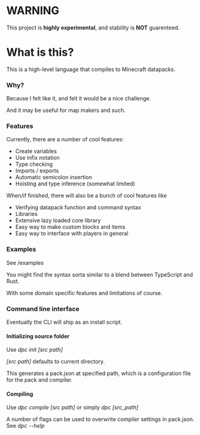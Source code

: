 # WARNING
This project is **highly experimental**, and stability is **NOT** guarenteed.

# What is this?
This is a high-level language that compiles to Minecraft datapacks.

### Why?
Because I felt like it, and felt it would be a nice challenge.

And it may be useful for map makers and such.

### Features
Currently, there are a number of cool features:
- Create variables
- Use infix notation
- Type checking
- Imports / exports
- Automatic semicolon insertion
- Hoisting and type inference (somewhat limited)

When/if finished, there will also be a bunch of cool features like
- Verifying datapack function and command syntax
- Libraries
- Extensive lazy loaded core library
- Easy way to make custom blocks and items
- Easy way to interface with players in general

### Examples
See /examples

You might find the syntax sorta similar to a blend between TypeScript and Rust.

With some domain specific features and limitations of course.

### Command line interface
Eventually the CLI will ship as an install script.

#### Initializing source folder
Use _dpc init [src path]_

_[src path]_ defaults to current directory.

This generates a pack.json at specified path,
which is a configuration file for the pack and compiler.

#### Compiling
Use _dpc compile [src path]_ or simply _dpc [src_path]_

A number of flags can be used to overwrite compiler settings in pack.json. See _dpc --help_
